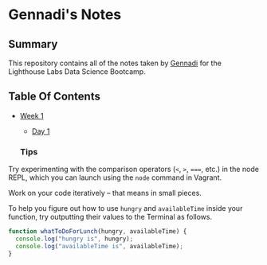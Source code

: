 # Gennadi's Notes

## Summary 

This repository contains all of the notes taken by [Gennadi](https://github.com/gengrom/lighthouse-data-notes.git) for the Lighthouse Labs Data Science Bootcamp.

## Table Of Contents

* [Week 1](/Week_1)
  * [Day 1](/Week_1/Day_1)


  ### Tips

Try experimenting with the comparison operators (`<`, `>`, `===`, etc.) in the node REPL, which you can launch using the `node` command in Vagrant.

Work on your code iteratively – that means in small pieces. 

To help you figure out how to use `hungry` and `availableTime` inside your function, try outputting their values to the Terminal as follows.

```javascript
function whatToDoForLunch(hungry, availableTime) {
  console.log("hungry is", hungry);
  console.log("availableTime is", availableTime);
}
```